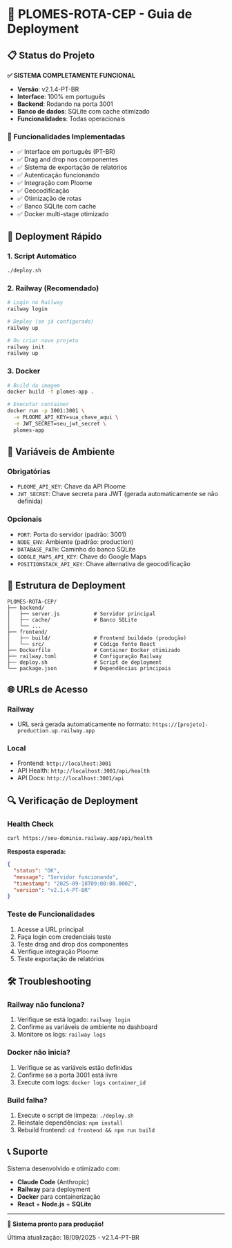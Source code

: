 # 🚀 PLOMES-ROTA-CEP - Guia de Deployment

## 📋 Status do Projeto

**✅ SISTEMA COMPLETAMENTE FUNCIONAL**

- **Versão**: v2.1.4-PT-BR
- **Interface**: 100% em português
- **Backend**: Rodando na porta 3001
- **Banco de dados**: SQLite com cache otimizado
- **Funcionalidades**: Todas operacionais

### 🔧 Funcionalidades Implementadas

- ✅ Interface em português (PT-BR)
- ✅ Drag and drop nos componentes
- ✅ Sistema de exportação de relatórios
- ✅ Autenticação funcionando
- ✅ Integração com Ploome
- ✅ Geocodificação
- ✅ Otimização de rotas
- ✅ Banco SQLite com cache
- ✅ Docker multi-stage otimizado

## 🚀 Deployment Rápido

### 1. Script Automático
```bash
./deploy.sh
```

### 2. Railway (Recomendado)
```bash
# Login no Railway
railway login

# Deploy (se já configurado)
railway up

# Ou criar novo projeto
railway init
railway up
```

### 3. Docker
```bash
# Build da imagem
docker build -t plomes-app .

# Executar container
docker run -p 3001:3001 \
  -e PLOOME_API_KEY=sua_chave_aqui \
  -e JWT_SECRET=seu_jwt_secret \
  plomes-app
```

## 🔑 Variáveis de Ambiente

### Obrigatórias
- `PLOOME_API_KEY`: Chave da API Ploome
- `JWT_SECRET`: Chave secreta para JWT (gerada automaticamente se não definida)

### Opcionais
- `PORT`: Porta do servidor (padrão: 3001)
- `NODE_ENV`: Ambiente (padrão: production)
- `DATABASE_PATH`: Caminho do banco SQLite
- `GOOGLE_MAPS_API_KEY`: Chave do Google Maps
- `POSITIONSTACK_API_KEY`: Chave alternativa de geocodificação

## 📁 Estrutura de Deployment

```
PLOMES-ROTA-CEP/
├── backend/
│   ├── server.js           # Servidor principal
│   ├── cache/              # Banco SQLite
│   └── ...
├── frontend/
│   ├── build/              # Frontend buildado (produção)
│   └── src/                # Código fonte React
├── Dockerfile              # Container Docker otimizado
├── railway.toml            # Configuração Railway
├── deploy.sh               # Script de deployment
└── package.json            # Dependências principais
```

## 🌐 URLs de Acesso

### Railway
- URL será gerada automaticamente no formato:
  `https://[projeto]-production.up.railway.app`

### Local
- Frontend: `http://localhost:3001`
- API Health: `http://localhost:3001/api/health`
- API Docs: `http://localhost:3001/api`

## 🔍 Verificação de Deployment

### Health Check
```bash
curl https://seu-dominio.railway.app/api/health
```

**Resposta esperada:**
```json
{
  "status": "OK",
  "message": "Servidor funcionando",
  "timestamp": "2025-09-18T09:00:00.000Z",
  "version": "v2.1.4-PT-BR"
}
```

### Teste de Funcionalidades
1. Acesse a URL principal
2. Faça login com credenciais teste
3. Teste drag and drop dos componentes
4. Verifique integração Ploome
5. Teste exportação de relatórios

## 🛠️ Troubleshooting

### Railway não funciona?
1. Verifique se está logado: `railway login`
2. Confirme as variáveis de ambiente no dashboard
3. Monitore os logs: `railway logs`

### Docker não inicia?
1. Verifique se as variáveis estão definidas
2. Confirme se a porta 3001 está livre
3. Execute com logs: `docker logs container_id`

### Build falha?
1. Execute o script de limpeza: `./deploy.sh`
2. Reinstale dependências: `npm install`
3. Rebuild frontend: `cd frontend && npm run build`

## 📞 Suporte

Sistema desenvolvido e otimizado com:
- **Claude Code** (Anthropic)
- **Railway** para deployment
- **Docker** para containerização
- **React** + **Node.js** + **SQLite**

---

**🎉 Sistema pronto para produção!**

Última atualização: 18/09/2025 - v2.1.4-PT-BR